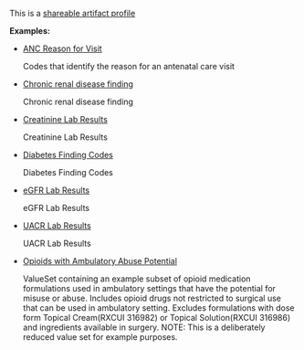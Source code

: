 This is a [shareable artifact profile](profiles.html#artifact-profiles)

**Examples:**

*   [ANC Reason for Visit](https://build.fhir.org/ig/cqframework/cpg-example-anc/branches/main/ValueSet-anc-reason-for-visit-vs.html)

    Codes that identify the reason for an antenatal care visit

*   [Chronic renal disease finding](https://build.fhir.org/ig/cqframework/cpg-example-ckd/branches/main/ValueSet-ckd-valueset-ckd.html)

    Chronic renal disease finding

*   [Creatinine Lab Results](https://build.fhir.org/ig/cqframework/cpg-example-ckd/branches/main/ValueSet-ckd-valueset-creatinine.html)

    Creatinine Lab Results

*   [Diabetes Finding Codes](https://build.fhir.org/ig/cqframework/cpg-example-ckd/branches/main/ValueSet-ckd-valueset-diabetes.html)

    Diabetes Finding Codes

*   [eGFR Lab Results](https://build.fhir.org/ig/cqframework/cpg-example-ckd/branches/main/ValueSet-ckd-valueset-egfr.html)

    eGFR Lab Results

*   [UACR Lab Results](https://build.fhir.org/ig/cqframework/cpg-example-ckd/branches/main/ValueSet-ckd-valueset-uacr.html)

    UACR Lab Results

*   [Opioids with Ambulatory Abuse Potential](https://build.fhir.org/ig/cqframework/cpg-example-opioids/branches/main/ValueSet-opioids-with-ambulatory-abuse-potential.html)

    ValueSet containing an example subset of opioid medication formulations used in ambulatory settings that have the potential for misuse or abuse. Includes opioid drugs not restricted to surgical use that can be used in ambulatory setting. Excludes formulations with dose form Topical Cream(RXCUI 316982) or Topical Solution(RXCUI 316986) and ingredients available in surgery. NOTE: This is a deliberately reduced value set for example purposes.